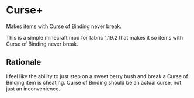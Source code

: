 # Curse+
Makes items with Curse of Binding never break.

This is a simple minecraft mod for fabric 1.19.2 that makes it so items with Curse of Binding never break.

## Rationale
I feel like the ability to just step on a sweet berry bush and break a Curse of Binding item is cheating. Curse of Binding should be an actual curse, not just an inconvenience.
